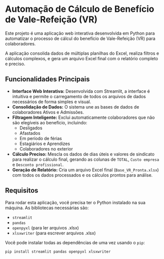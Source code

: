 # Automação de Cálculo de Benefício de Vale-Refeição (VR)

Este projeto é uma aplicação web interativa desenvolvida em Python para automatizar o processo de cálcul do benefício de Vale-Refeição (VR) para colaboradores.

A aplicação consolida dados de múltiplas planilhas do Excel, realiza filtros e cálculos complexos, e gera um arquivo Excel final com o relatório completo e preciso.

## Funcionalidades Principais

- **Interface Web Interativa:** Desenvolvida com Streamlit, a interface é intuitiva e permite o carregamento de todos os arquivos de dados necessários de forma simples e visual.
- **Consolidação de Dados:** O sistema une as bases de dados de colaboradores Ativos e Admissões.
- **Filtragem Inteligente:** Exclui automaticamente colaboradores que não são elegíveis ao benefício, incluindo:
    - Desligados
    - Afastados
    - Em período de férias
    - Estagiários e Aprendizes
    - Colaboradores no exterior
- **Cálculo Preciso:** Mescla os dados de dias úteis e valores de sindicato para realizar o cálculo final, gerando as colunas de `TOTAL`, `Custo empresa` e `Desconto profissional`.
- **Geração de Relatório:** Cria um arquivo Excel final (`Base_VR_Pronta.xlsx`) com todos os dados processados e os cálculos prontos para análise.

## Requisitos

Para rodar esta aplicação, você precisa ter o Python instalado na sua máquina. As bibliotecas necessárias são:

- `streamlit`
- `pandas`
- `openpyxl` (para ler arquivos .xlsx)
- `xlsxwriter` (para escrever arquivos .xlsx)

Você pode instalar todas as dependências de uma vez usando o `pip`:

```bash
pip install streamlit pandas openpyxl xlsxwriter
